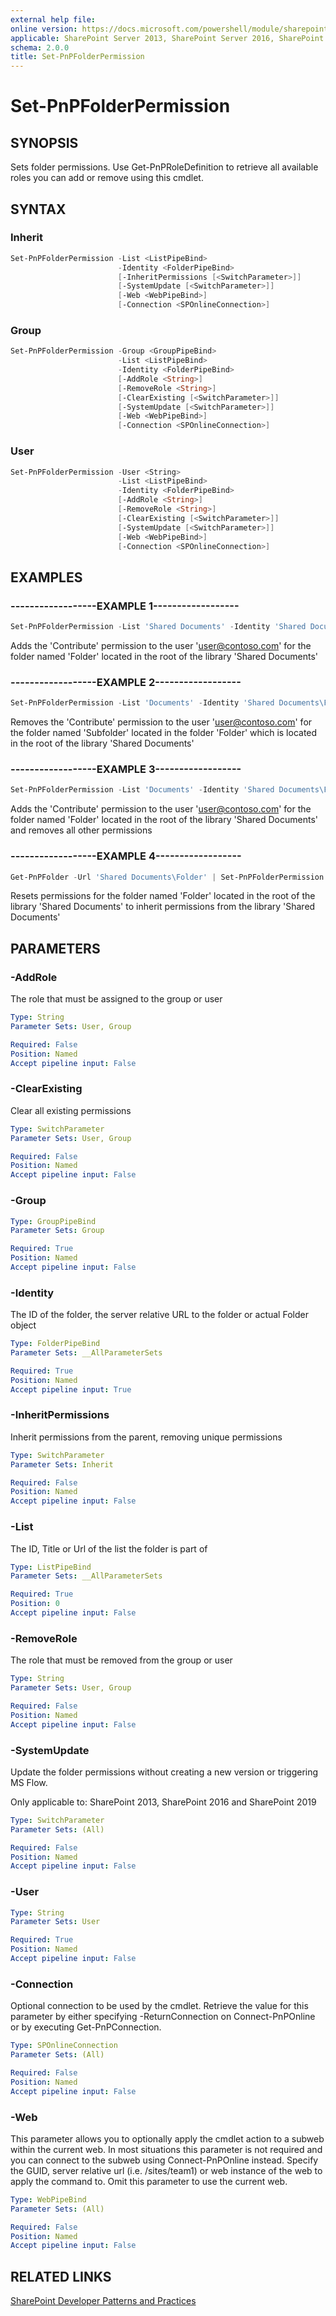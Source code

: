 ```yaml
---
external help file:
online version: https://docs.microsoft.com/powershell/module/sharepoint-pnp/set-pnpfolderpermission
applicable: SharePoint Server 2013, SharePoint Server 2016, SharePoint Server 2019, SharePoint Online
schema: 2.0.0
title: Set-PnPFolderPermission
---
```


# Set-PnPFolderPermission

## SYNOPSIS
Sets folder permissions. Use Get-PnPRoleDefinition to retrieve all available roles you can add or remove using this cmdlet.

## SYNTAX 

### Inherit
```powershell
Set-PnPFolderPermission -List <ListPipeBind>
                        -Identity <FolderPipeBind>
                        [-InheritPermissions [<SwitchParameter>]]
                        [-SystemUpdate [<SwitchParameter>]]
                        [-Web <WebPipeBind>]
                        [-Connection <SPOnlineConnection>]
```

### Group
```powershell
Set-PnPFolderPermission -Group <GroupPipeBind>
                        -List <ListPipeBind>
                        -Identity <FolderPipeBind>
                        [-AddRole <String>]
                        [-RemoveRole <String>]
                        [-ClearExisting [<SwitchParameter>]]
                        [-SystemUpdate [<SwitchParameter>]]
                        [-Web <WebPipeBind>]
                        [-Connection <SPOnlineConnection>]
```

### User
```powershell
Set-PnPFolderPermission -User <String>
                        -List <ListPipeBind>
                        -Identity <FolderPipeBind>
                        [-AddRole <String>]
                        [-RemoveRole <String>]
                        [-ClearExisting [<SwitchParameter>]]
                        [-SystemUpdate [<SwitchParameter>]]
                        [-Web <WebPipeBind>]
                        [-Connection <SPOnlineConnection>]
```

## EXAMPLES

### ------------------EXAMPLE 1------------------
```powershell
Set-PnPFolderPermission -List 'Shared Documents' -Identity 'Shared Documents\Folder' -User 'user@contoso.com' -AddRole 'Contribute'
```

Adds the 'Contribute' permission to the user 'user@contoso.com' for the folder named 'Folder' located in the root of the library 'Shared Documents'

### ------------------EXAMPLE 2------------------
```powershell
Set-PnPFolderPermission -List 'Documents' -Identity 'Shared Documents\Folder\Subfolder' -User 'user@contoso.com' -RemoveRole 'Contribute'
```

Removes the 'Contribute' permission to the user 'user@contoso.com' for the folder named 'Subfolder' located in the folder 'Folder' which is located in the root of the library 'Shared Documents'

### ------------------EXAMPLE 3------------------
```powershell
Set-PnPFolderPermission -List 'Documents' -Identity 'Shared Documents\Folder' -User 'user@contoso.com' -AddRole 'Contribute' -ClearExisting
```

Adds the 'Contribute' permission to the user 'user@contoso.com' for the folder named 'Folder' located in the root of the library 'Shared Documents' and removes all other permissions

### ------------------EXAMPLE 4------------------
```powershell
Get-PnPFolder -Url 'Shared Documents\Folder' | Set-PnPFolderPermission -List 'Documents' -InheritPermissions
```

Resets permissions for the folder named 'Folder' located in the root of the library 'Shared Documents' to inherit permissions from the library 'Shared Documents'

## PARAMETERS

### -AddRole
The role that must be assigned to the group or user

```yaml
Type: String
Parameter Sets: User, Group

Required: False
Position: Named
Accept pipeline input: False
```

### -ClearExisting
Clear all existing permissions

```yaml
Type: SwitchParameter
Parameter Sets: User, Group

Required: False
Position: Named
Accept pipeline input: False
```

### -Group


```yaml
Type: GroupPipeBind
Parameter Sets: Group

Required: True
Position: Named
Accept pipeline input: False
```

### -Identity
The ID of the folder, the server relative URL to the folder or actual Folder object

```yaml
Type: FolderPipeBind
Parameter Sets: __AllParameterSets

Required: True
Position: Named
Accept pipeline input: True
```

### -InheritPermissions
Inherit permissions from the parent, removing unique permissions

```yaml
Type: SwitchParameter
Parameter Sets: Inherit

Required: False
Position: Named
Accept pipeline input: False
```

### -List
The ID, Title or Url of the list the folder is part of

```yaml
Type: ListPipeBind
Parameter Sets: __AllParameterSets

Required: True
Position: 0
Accept pipeline input: False
```

### -RemoveRole
The role that must be removed from the group or user

```yaml
Type: String
Parameter Sets: User, Group

Required: False
Position: Named
Accept pipeline input: False
```

### -SystemUpdate
Update the folder permissions without creating a new version or triggering MS Flow.

Only applicable to: SharePoint 2013, SharePoint 2016 and SharePoint 2019

```yaml
Type: SwitchParameter
Parameter Sets: (All)

Required: False
Position: Named
Accept pipeline input: False
```

### -User


```yaml
Type: String
Parameter Sets: User

Required: True
Position: Named
Accept pipeline input: False
```

### -Connection
Optional connection to be used by the cmdlet. Retrieve the value for this parameter by either specifying -ReturnConnection on Connect-PnPOnline or by executing Get-PnPConnection.

```yaml
Type: SPOnlineConnection
Parameter Sets: (All)

Required: False
Position: Named
Accept pipeline input: False
```

### -Web
This parameter allows you to optionally apply the cmdlet action to a subweb within the current web. In most situations this parameter is not required and you can connect to the subweb using Connect-PnPOnline instead. Specify the GUID, server relative url (i.e. /sites/team1) or web instance of the web to apply the command to. Omit this parameter to use the current web.

```yaml
Type: WebPipeBind
Parameter Sets: (All)

Required: False
Position: Named
Accept pipeline input: False
```

## RELATED LINKS

[SharePoint Developer Patterns and Practices](https://aka.ms/sppnp)